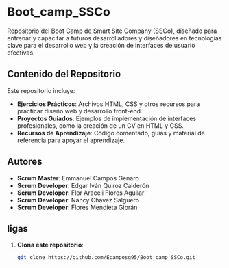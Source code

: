 
# Boot_camp_SSCo

Repositorio del Boot Camp de Smart Site Company (SSCo), diseñado para entrenar y capacitar a futuros desarrolladores y diseñadores en tecnologías clave para el desarrollo web y la creación de interfaces de usuario efectivas.

## Contenido del Repositorio

Este repositorio incluye:

- **Ejercicios Prácticos**: Archivos HTML, CSS y otros recursos para practicar diseño web y desarrollo front-end.
- **Proyectos Guiados**: Ejemplos de implementación de interfaces profesionales, como la creación de un CV en HTML y CSS.
- **Recursos de Aprendizaje**: Código comentado, guías y material de referencia para apoyar el aprendizaje.

## Autores

- **Scrum Master**: Emmanuel Campos Genaro
- **Scrum Developer**: Edgar Iván Quiroz Calderón
- **Scrum Developer**: Flor Araceli Flores Aguilar 
- **Scrum Developer**: Nancy Chavez Salguero 
- **Scrum Developer**: Flores Mendieta Gibrán

## ligas
1. **Clona este repositorio**:
   ```bash
   git clone https://github.com/Ecamposg95/Boot_camp_SSCo.git
